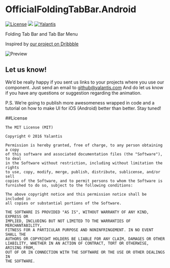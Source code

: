 # OfficialFoldingTabBar.Android
[![License](http://img.shields.io/badge/license-MIT-green.svg?style=flat)]()
[![](https://jitpack.io/v/yalantis/searchfilter.svg)](https://jitpack.io/#yalantis/searchfilter)
[![Yalantis](https://raw.githubusercontent.com/Yalantis/PullToRefresh/develop/PullToRefreshDemo/Resources/badge_dark.png)](https://yalantis.com/?utm_source=github)

Folding Tab Bar and Tab Bar Menu

Inspired by [our project on Dribbble](https://dribbble.com/shots/2003376-Tab-Bar-Animation)

![Preview](https://d13yacurqjgara.cloudfront.net/users/495792/screenshots/2003376/tab_bar_animation_fin-02.gif)

## Let us know!

We’d be really happy if you sent us links to your projects where you use our component. Just send an email to github@yalantis.com And do let us know if you have any questions or suggestion regarding the animation. 

P.S. We’re going to publish more awesomeness wrapped in code and a tutorial on how to make UI for iOS (Android) better than better. Stay tuned!

##License

    The MIT License (MIT)

    Copyright © 2016 Yalantis

    Permission is hereby granted, free of charge, to any person obtaining a copy
    of this software and associated documentation files (the "Software"), to deal
    in the Software without restriction, including without limitation the rights
    to use, copy, modify, merge, publish, distribute, sublicense, and/or sell
    copies of the Software, and to permit persons to whom the Software is
    furnished to do so, subject to the following conditions:

    The above copyright notice and this permission notice shall be included in
    all copies or substantial portions of the Software.

    THE SOFTWARE IS PROVIDED "AS IS", WITHOUT WARRANTY OF ANY KIND, EXPRESS OR
    IMPLIED, INCLUDING BUT NOT LIMITED TO THE WARRANTIES OF MERCHANTABILITY,
    FITNESS FOR A PARTICULAR PURPOSE AND NONINFRINGEMENT. IN NO EVENT SHALL THE
    AUTHORS OR COPYRIGHT HOLDERS BE LIABLE FOR ANY CLAIM, DAMAGES OR OTHER
    LIABILITY, WHETHER IN AN ACTION OF CONTRACT, TORT OR OTHERWISE, ARISING FROM,
    OUT OF OR IN CONNECTION WITH THE SOFTWARE OR THE USE OR OTHER DEALINGS IN
    THE SOFTWARE.
    
